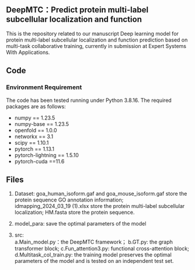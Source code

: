 ## DeepMTC：Predict protein multi-label subcellular localization and function

This is the repository related to our manuscript Deep learning model for protein multi-label subcellular localization and function prediction based on multi-task collaborative training, currently in submission at Expert Systems With Applications.

## Code
### Environment Requirement
The code has been tested running under Python 3.8.16. The required packages are as follows:
- numpy == 1.23.5
- numpy-base == 1.23.5
- openfold == 1.0.0
- networkx == 3.1
- scipy == 1.10.1
- pytorch == 1.13.1
- pytorch-lightning == 1.5.10
- pytorch-cuda ==11.6

## Files

1. Dataset: 
           goa_human_isoform.gaf and goa_mouse_isoform.gaf store the protein sequence GO annotation information;   
           idmapping_2024_03_19 (1).xlsx store the protein multi-label subcellular localization; 
           HM.fasta store the protein sequence.

2. model_para: 
           save the optimal parameters of the model

3. src:        
           a.Main_model.py：the DeepMTC framework； 
           b.GT.py: the graph transformer block;
           c.Fun_attention3.py: functional cross-attention block;
           d.Multitask_col_train.py: the training model preserves the optimal parameters of the model and is tested on an independent test set.



 

